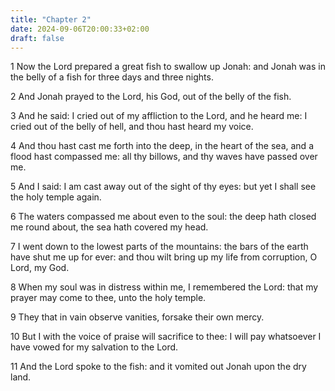 ```yaml
---
title: "Chapter 2"
date: 2024-09-06T20:00:33+02:00
draft: false
---
```



1 Now the Lord prepared a great fish to swallow up Jonah: and Jonah was in the belly of a fish for three days and three nights.

2 And Jonah prayed to the Lord, his God, out of the belly of the fish.

3 And he said: I cried out of my affliction to the Lord, and he heard me: I cried out of the belly of hell, and thou hast heard my voice.

4 And thou hast cast me forth into the deep, in the heart of the sea, and a flood hast compassed me: all thy billows, and thy waves have passed over me.

5 And I said: I am cast away out of the sight of thy eyes: but yet I shall see the holy temple again.

6 The waters compassed me about even to the soul: the deep hath closed me round about, the sea hath covered my head.

7 I went down to the lowest parts of the mountains: the bars of the earth have shut me up for ever: and thou wilt bring up my life from corruption, O Lord, my God.

8 When my soul was in distress within me, I remembered the Lord: that my prayer may come to thee, unto the holy temple.

9 They that in vain observe vanities, forsake their own mercy.

10 But I with the voice of praise will sacrifice to thee: I will pay whatsoever I have vowed for my salvation to the Lord.

11 And the Lord spoke to the fish: and it vomited out Jonah upon the dry land.

